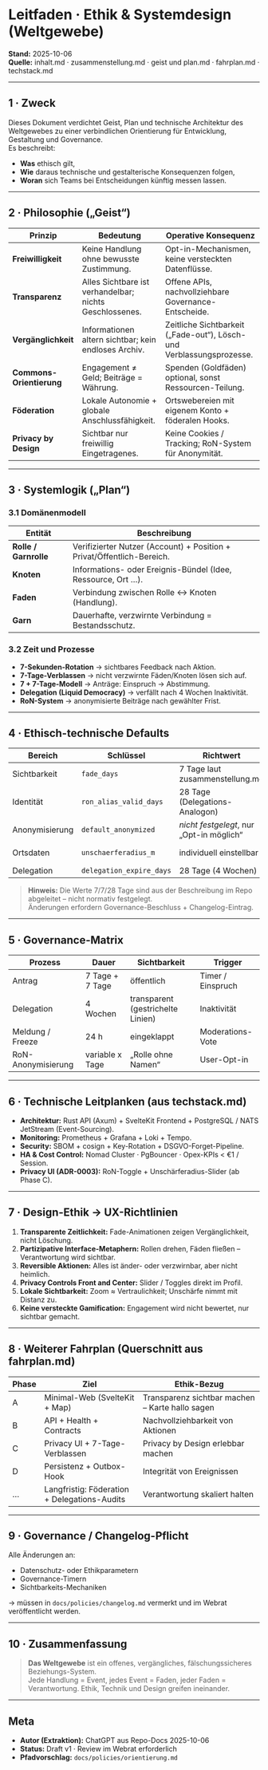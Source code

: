 # Leitfaden · Ethik & Systemdesign (Weltgewebe)

**Stand:** 2025-10-06  
**Quelle:** inhalt.md · zusammenstellung.md · geist und plan.md · fahrplan.md · techstack.md

---

## 1 · Zweck

Dieses Dokument verdichtet Geist, Plan und technische Architektur des Weltgewebes zu einer verbindlichen Orientierung für
Entwicklung, Gestaltung und Governance.  
Es beschreibt:
- **Was** ethisch gilt,  
- **Wie** daraus technische und gestalterische Konsequenzen folgen,  
- **Woran** sich Teams bei Entscheidungen künftig messen lassen.

---

## 2 · Philosophie („Geist“)

| Prinzip | Bedeutung | Operative Konsequenz |
|----------|------------|----------------------|
| **Freiwilligkeit** | Keine Handlung ohne bewusste Zustimmung. | Opt-in-Mechanismen, keine versteckten Datenflüsse. |
| **Transparenz** | Alles Sichtbare ist verhandelbar; nichts Geschlossenes. | Offene APIs, nachvollziehbare Governance-Entscheide. |
| **Vergänglichkeit** | Informationen altern sichtbar; kein endloses Archiv. | Zeitliche Sichtbarkeit („Fade-out“), Lösch- und Verblassungsprozesse. |
| **Commons-Orientierung** | Engagement ≠ Geld; Beiträge = Währung. | Spenden (Goldfäden) optional, sonst Ressourcen-Teilung. |
| **Föderation** | Lokale Autonomie + globale Anschlussfähigkeit. | Ortswebereien mit eigenem Konto + föderalen Hooks. |
| **Privacy by Design** | Sichtbar nur freiwillig Eingetragenes. | Keine Cookies / Tracking; RoN-System für Anonymität. |

---

## 3 · Systemlogik („Plan“)

### 3.1 Domänenmodell
| Entität | Beschreibung |
|----------|--------------|
| **Rolle / Garnrolle** | Verifizierter Nutzer (Account) + Position + Privat/Öffentlich-Bereich. |
| **Knoten** | Informations- oder Ereignis-Bündel (Idee, Ressource, Ort …). |
| **Faden** | Verbindung zwischen Rolle ↔ Knoten (Handlung). |
| **Garn** | Dauerhafte, verzwirnte Verbindung = Bestandsschutz. |

### 3.2 Zeit und Prozesse  
- **7-Sekunden-Rotation** → sichtbares Feedback nach Aktion.  
- **7-Tage-Verblassen** → nicht verzwirnte Fäden/Knoten lösen sich auf.  
- **7 + 7-Tage-Modell** → Anträge: Einspruch → Abstimmung.  
- **Delegation (Liquid Democracy)** → verfällt nach 4 Wochen Inaktivität.  
- **RoN-System** → anonymisierte Beiträge nach gewählter Frist.

---

## 4 · Ethisch-technische Defaults

| Bereich | Schlüssel | Richtwert | Herkunft |
|----------|------------|------------|-----------|
| Sichtbarkeit | `fade_days` | 7 Tage laut zusammenstellung.md | Funktionsbeschreibung, nicht Code. |
| Identität | `ron_alias_valid_days` | 28 Tage (Delegations-Analogon) | Geist & Plan-Ableitung. |
| Anonymisierung | `default_anonymized` | *nicht festgelegt*, nur „Opt-in möglich“ | zusammenstellung.md, III Abschnitt. |
| Ortsdaten | `unschaerferadius_m` | individuell einstellbar | zusammenstellung.md, III Abschnitt. |
| Delegation | `delegation_expire_days` | 28 Tage (4 Wochen) | § IV Delegation. |

> **Hinweis:** Die Werte 7/7/28 Tage sind aus der Beschreibung im Repo abgeleitet – nicht normativ festgelegt.  
> Änderungen erfordern Governance-Beschluss + Changelog-Eintrag.

---

## 5 · Governance-Matrix

| Prozess | Dauer | Sichtbarkeit | Trigger |
|----------|--------|---------------|----------|
| Antrag | 7 Tage + 7 Tage | öffentlich | Timer / Einspruch |
| Delegation | 4 Wochen | transparent (gestrichelte Linien) | Inaktivität |
| Meldung / Freeze | 24 h | eingeklappt | Moderations-Vote |
| RoN-Anonymisierung | variable x Tage | „Rolle ohne Namen“ | User-Opt-in |

---

## 6 · Technische Leitplanken (aus techstack.md)

- **Architektur:** Rust API (Axum) + SvelteKit Frontend + PostgreSQL / NATS JetStream (Event-Sourcing).  
- **Monitoring:** Prometheus + Grafana + Loki + Tempo.  
- **Security:** SBOM + cosign + Key-Rotation + DSGVO-Forget-Pipeline.  
- **HA & Cost Control:** Nomad Cluster · PgBouncer · Opex-KPIs < €1 / Session.  
- **Privacy UI (ADR-0003):** RoN-Toggle + Unschärferadius-Slider (ab Phase C).

---

## 7 · Design-Ethik → UX-Richtlinien

1. **Transparente Zeitlichkeit:** Fade-Animationen zeigen Vergänglichkeit, nicht Löschung.  
2. **Partizipative Interface-Metaphern:** Rollen drehen, Fäden fließen – Verantwortung wird sichtbar.  
3. **Reversible Aktionen:** Alles ist änder- oder verzwirnbar, aber nicht heimlich.  
4. **Privacy Controls Front and Center:** Slider / Toggles direkt im Profil.  
5. **Lokale Sichtbarkeit:** Zoom ≈ Vertraulichkeit; Unschärfe nimmt mit Distanz zu.  
6. **Keine versteckte Gamification:** Engagement wird nicht bewertet, nur sichtbar gemacht.

---

## 8 · Weiterer Fahrplan (Querschnitt aus fahrplan.md)

| Phase | Ziel | Ethik-Bezug |
|-------|------|-------------|
| A | Minimal-Web (SvelteKit + Map) | Transparenz sichtbar machen – Karte hallo sagen |
| B | API + Health + Contracts | Nachvollziehbarkeit von Aktionen |
| C | Privacy UI + 7-Tage-Verblassen | Privacy by Design erlebbar machen |
| D | Persistenz + Outbox-Hook | Integrität von Ereignissen |
| … | Langfristig: Föderation + Delegations-Audits | Verantwortung skaliert halten |

---

## 9 · Governance / Changelog-Pflicht

Alle Änderungen an:
- Datenschutz- oder Ethikparametern  
- Governance-Timern  
- Sichtbarkeits-Mechaniken  

→ müssen in `docs/policies/changelog.md` vermerkt und im Webrat veröffentlicht werden.

---

## 10 · Zusammenfassung

> **Das Weltgewebe** ist ein offenes, vergängliches, fälschungssicheres
> Beziehungs-System.  
> Jede Handlung = Event, jedes Event = Faden, jeder Faden = Verantwortung.
> Ethik, Technik und Design greifen ineinander.

---

## Meta

- **Autor (Extraktion):** ChatGPT aus Repo-Docs 2025-10-06  
- **Status:** Draft v1 · Review im Webrat erforderlich  
- **Pfadvorschlag:** `docs/policies/orientierung.md`
